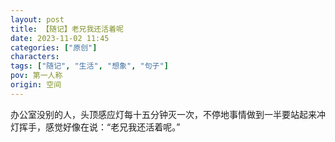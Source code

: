 ```yaml
---
layout: post
title: 【随记】老兄我还活着呢
date: 2023-11-02 11:45
categories: ["原创"]
characters: 
tags: ["随记", "生活", "想象", "句子"]
pov: 第一人称
origin: 空间
---
```


办公室没别的人，头顶感应灯每十五分钟灭一次，不停地事情做到一半要站起来冲灯挥手，感觉好像在说：“老兄我还活着呢。”
